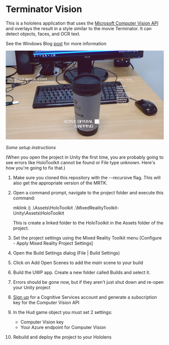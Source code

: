# Terminator Vision

This is a hololens application that uses the [Microsoft Computer Vision API](https://www.microsoft.com/cognitive-services/en-us/computer-vision-api) and overlays the result in a style similar to the movie Terminator. It can detect objects, faces, and OCR text.  

See the Windows Blog [post](https://blogs.windows.com/buildingapps/2017/03/06/building-terminator-vision-hud-hololens/) for more information  

![Screenshot](screenshot.jpg)

*Some setup instructions*

(When you open the project in Unity the first time, you are probably going to see errors like HoloToolkit cannot be found or File type unknown. Here's how you're going to fix that.)

1. Make sure you cloned this repository with the --recursive flag. This will also get the appropriate version of the MRTK.

2. Open a command prompt, navigate to the project folder and execute this command:

   mklink /j .\Assets\HoloToolkit .\MixedRealityToolkit-Unity\Assets\HoloToolkit

   This is create a linked folder to the HoloToolkit in the Assets folder of the project.

3. Set the project settings using the Mixed Reality Toolkit menu [Configure - Apply Mixed Reality Project Settings]

4. Open the Build Settings dialog (File | Build Settings)

5. Click on Add Open Scenes to add the *main* scene to your build

6. Build the UWP app. Create a new folder called Builds and select it.

7. Errors should be gone now, but if they aren't just shut down and re-open your Unity project

8. [Sign up](https://www.microsoft.com/cognitive-services) for a  Cognitive Services account and generate a subscription key for the Computer Vision API

9. In the Hud game object you must set 2 settings:
	* Computer Vision key
	* Your Azure endpoint for Computer Vision

10. Rebuild and deploy the project to your Hololens  


	

